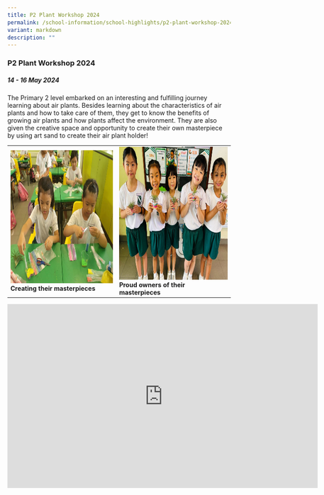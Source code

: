```yaml
---
title: P2 Plant Workshop 2024
permalink: /school-information/school-highlights/p2-plant-workshop-2024/
variant: markdown
description: ""
---
```

### P2 Plant Workshop 2024

##### 14 - 16 May 2024

The Primary 2 level embarked on an interesting and fulfilling journey learning about air plants. Besides learning about the characteristics of air plants and how to take care of them, they get to know the benefits of growing air plants and how plants affect the environment. They are also given the creative space and opportunity to create their own masterpiece by using art sand to create their air plant holder!

<table>
<tbody><tr>
		<td><img alt="childday01" src="/images/P2%20Plant%20Workshop%202024/Create_masterpieces.jpg" style="width:450px;height:300px;"><b>Creating their masterpieces</b></td>
		<td><img alt="childday02" src="/images/P2%20Plant%20Workshop%202024/Proud_owners.jpg" style="width:450px;height:300px;"><b>Proud owners of their masterpieces</b></td>
</tr></tbody></table>

<center><iframe allowfullscreen="" allow="accelerometer; autoplay; clipboard-write; encrypted-media; gyroscope; picture-in-picture; web-share" frameborder="0" title="YouTube video player" src="https://www.youtube.com/embed/bFeu5ANkVwk?si=CyHrITfnz2LyRh3V" height="415" width="700"></iframe></center>